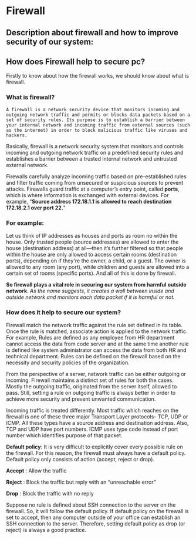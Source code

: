 # Firewall
## Description about firewall and how to improve security of our system:

## How does Firewall help to secure pc?
Firstly to know about how the firewall works, we should know about what is firewall.

### What is firewall?
```
A firewall is a network security device that monitors incoming and outgoing network traffic and permits or blocks data packets based on a
set of security rules. Its purpose is to establish a barrier between your internal network and incoming traffic from external sources (such
as the internet) in order to block malicious traffic like viruses and hackers.
```
Basically, firewall is a network security system that monitors and controls incoming and outgoing network traffic on a predefined security
rules and establishes a barrier between a trusted internal network and untrusted external network.

Firewalls carefully analyze incoming traffic based on pre-established rules and filter traffic coming from unsecured or suspicious sources
to prevent attacks. Firewalls guard traffic at a computer’s entry point, called **ports**, which is where information is exchanged with 
external devices. For example, “**Source address 172.18.1.1 is allowed to reach destination 172.18.2.1 over port 22.**"

### For example:
Let us think of IP addresses as houses and ports as room no within the house. Only trusted people (source addresses) are allowed to enter 
the house (destination address) at all—then it’s further filtered so that people within the house are only allowed to access certain rooms 
(destination ports), depending on if they're the owner, a child, or a guest. The owner is allowed to any room (any port), while children 
and guests are allowed into a certain set of rooms (specific ports). And all of this is done by firewall.

**So firewall plays a vital role in securing our system from harmful outside network**. _As the name suggests, it creates a wall between inside and outside network and monitors each data packet if it is harmful or not._

### How does it help to secure our system?
Firewall match the network traffic against the rule set defined in its table. Once the rule is matched, associate action is applied to the network traffic. For example, Rules are defined as any employee from HR department cannot access the data from code server and at the same time another rule is defined like system administrator can access the data from both HR and technical department. Rules can be defined on the firewall based on the necessity and security policies of the organization.

From the perspective of a server, network traffic can be either outgoing or incoming. Firewall maintains a distinct set of rules for both the cases. Mostly the outgoing traffic, originated from the server itself, allowed to pass. Still, setting a rule on outgoing traffic is always better in order to achieve more security and prevent unwanted communication.

Incoming traffic is treated differently. Most traffic which reaches on the firewall is one of these three major Transport Layer protocols- TCP, UDP or ICMP. All these types have a source address and destination address. Also, TCP and UDP have port numbers. ICMP uses type code instead of port number which identifies purpose of that packet.

**Default policy**: It is very difficult to explicitly cover every possible rule on the firewall. For this reason, the firewall must always have a default policy. Default policy only consists of action (accept, reject or drop).

**Accept** : Allow the traffic

**Reject** : Block the traffic but reply with an “unreachable error”

**Drop** : Block the traffic with no reply

Suppose no rule is defined about SSH connection to the server on the firewall. So, it will follow the default policy. If default policy on the firewall is set to accept, then any computer outside of your office can establish an SSH connection to the server. Therefore, setting default policy as drop (or reject) is always a good practice.

